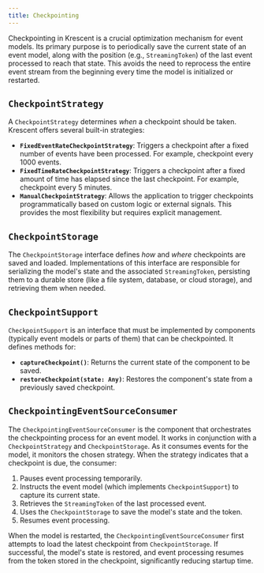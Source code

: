 ```yaml
---
title: Checkpointing
---
```


Checkpointing in Krescent is a crucial optimization mechanism for event models. Its primary purpose is to periodically save the current state of an event model, along with the position (e.g., `StreamingToken`) of the last event processed to reach that state. This avoids the need to reprocess the entire event stream from the beginning every time the model is initialized or restarted.

## `CheckpointStrategy`

A `CheckpointStrategy` determines *when* a checkpoint should be taken. Krescent offers several built-in strategies:

-   **`FixedEventRateCheckpointStrategy`**: Triggers a checkpoint after a fixed number of events have been processed. For example, checkpoint every 1000 events.
-   **`FixedTimeRateCheckpointStrategy`**: Triggers a checkpoint after a fixed amount of time has elapsed since the last checkpoint. For example, checkpoint every 5 minutes.
-   **`ManualCheckpointStrategy`**: Allows the application to trigger checkpoints programmatically based on custom logic or external signals. This provides the most flexibility but requires explicit management.

## `CheckpointStorage`

The `CheckpointStorage` interface defines *how* and *where* checkpoints are saved and loaded. Implementations of this interface are responsible for serializing the model's state and the associated `StreamingToken`, persisting them to a durable store (like a file system, database, or cloud storage), and retrieving them when needed.

## `CheckpointSupport`

`CheckpointSupport` is an interface that must be implemented by components (typically event models or parts of them) that can be checkpointed. It defines methods for:

-   **`captureCheckpoint()`**: Returns the current state of the component to be saved.
-   **`restoreCheckpoint(state: Any)`**: Restores the component's state from a previously saved checkpoint.

## `CheckpointingEventSourceConsumer`

The `CheckpointingEventSourceConsumer` is the component that orchestrates the checkpointing process for an event model. It works in conjunction with a `CheckpointStrategy` and `CheckpointStorage`. As it consumes events for the model, it monitors the chosen strategy. When the strategy indicates that a checkpoint is due, the consumer:

1.  Pauses event processing temporarily.
2.  Instructs the event model (which implements `CheckpointSupport`) to capture its current state.
3.  Retrieves the `StreamingToken` of the last processed event.
4.  Uses the `CheckpointStorage` to save the model's state and the token.
5.  Resumes event processing.

When the model is restarted, the `CheckpointingEventSourceConsumer` first attempts to load the latest checkpoint from `CheckpointStorage`. If successful, the model's state is restored, and event processing resumes from the token stored in the checkpoint, significantly reducing startup time.

